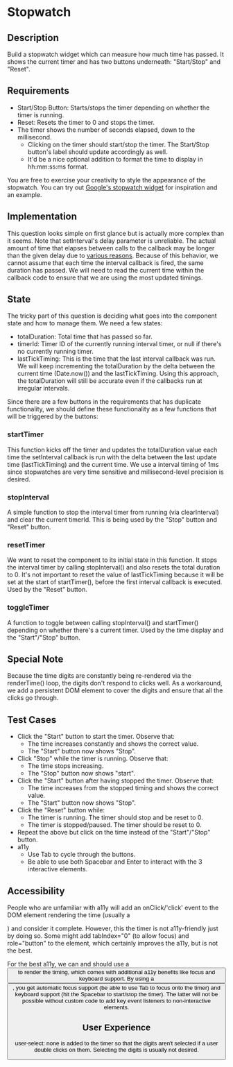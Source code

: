 # Stopwatch

## Description
Build a stopwatch widget which can measure how much time has passed. It shows the current timer and has two buttons underneath: "Start/Stop" and "Reset".

## Requirements
  * Start/Stop Button: Starts/stops the timer depending on whether the timer is running.
  * Reset: Resets the timer to 0 and stops the timer.
  * The timer shows the number of seconds elapsed, down to the millisecond.
    * Clicking on the timer should start/stop the timer. The Start/Stop button's label should update accordingly as well.
    * It'd be a nice optional addition to format the time to display in hh:mm:ss:ms format.

You are free to exercise your creativity to style the appearance of the stopwatch. You can try out [Google's stopwatch widget](https://www.google.com/search?q=stopwatch#cobssid=s) for inspiration and an example.

## Implementation
This question looks simple on first glance but is actually more complex than it seems. Note that setInterval's delay parameter is unreliable. The actual amount of time that elapses between calls to the callback may be longer than the given delay due to [various reasons](https://developer.mozilla.org/en-US/docs/Web/API/setTimeout#reasons_for_delays_longer_than_specified). Because of this behavior, we cannot assume that each time the interval callback is fired, the same duration has passed. We will need to read the current time within the callback code to ensure that we are using the most updated timings.

## State
The tricky part of this question is deciding what goes into the component state and how to manage them. We need a few states:

  * totalDuration: Total time that has passed so far.
  * timerId: Timer ID of the currently running interval timer, or null if there's no currently running timer.
  * lastTickTiming: This is the time that the last interval callback was run. We will keep incrementing the totalDuration by the delta between the current time (Date.now()) and the lastTickTiming. Using this approach, the totalDuration will still be accurate even if the callbacks run at irregular intervals.

Since there are a few buttons in the requirements that has duplicate functionality, we should define these functionality as a few functions that will be triggered by the buttons:

### startTimer
This function kicks off the timer and updates the totalDuration value each time the setInterval callback is run with the delta between the last update time (lastTickTiming) and the current time. We use a interval timing of 1ms since stopwatches are very time sensitive and millisecond-level precision is desired.

### stopInterval
A simple function to stop the interval timer from running (via clearInterval) and clear the current timerId. This is being used by the "Stop" button and "Reset" button.

### resetTimer
We want to reset the component to its initial state in this function. It stops the interval timer by calling stopInterval() and also resets the total duration to 0. It's not important to reset the value of lastTickTiming because it will be set at the start of startTimer(), before the first interval callback is executed. Used by the "Reset" button.

### toggleTimer
A function to toggle between calling stopInterval() and startTimer() depending on whether there's a current timer. Used by the time display and the "Start"/"Stop" button.

## Special Note
Because the time digits are constantly being re-rendered via the renderTime() loop, the digits don't respond to clicks well. As a workaround, we add a persistent DOM element to cover the digits and ensure that all the clicks go through.

## Test Cases
  * Click the "Start" button to start the timer. Observe that:
    * The time increases constantly and shows the correct value.
    * The "Start" button now shows "Stop".
  * Click "Stop" while the timer is running. Observe that:
    * The time stops increasing.
    * The "Stop" button now shows "start".
  * Click the "Start" button after having stopped the timer. Observe that:
    * The time increases from the stopped timing and shows the correct value.
    * The "Start" button now shows "Stop".
  * Click the "Reset" button while:
    * The timer is running. The timer should stop and be reset to 0.
    * The timer is stopped/paused. The timer should be reset to 0.
  * Repeat the above but click on the time instead of the "Start"/"Stop" button.
  * a11y
    * Use Tab to cycle through the buttons.
    *   Be able to use both Spacebar and Enter to interact with the 3 interactive elements.
  
##  Accessibility
People who are unfamiliar with a11y will add an onClick/'click' event to the DOM element rendering the time (usually a <div>) and consider it complete. However, this the timer is not a11y-friendly just by doing so. Some might add tabIndex="0" (to allow focus) and role="button" to the element, which certainly improves the a11y, but is not the best.

For the best a11y, we can and should use a <button> to render the timing, which comes with additional a11y benefits like focus and keyboard support. By using a <button>, you get automatic focus support (be able to use Tab to focus onto the timer) and keyboard support (hit the Spacebar to start/stop the timer). The latter will not be possible without custom code to add key event listeners to non-interactive elements.

## User Experience
user-select: none is added to the timer so that the digits aren't selected if a user double clicks on them. Selecting the digits is usually not desired.